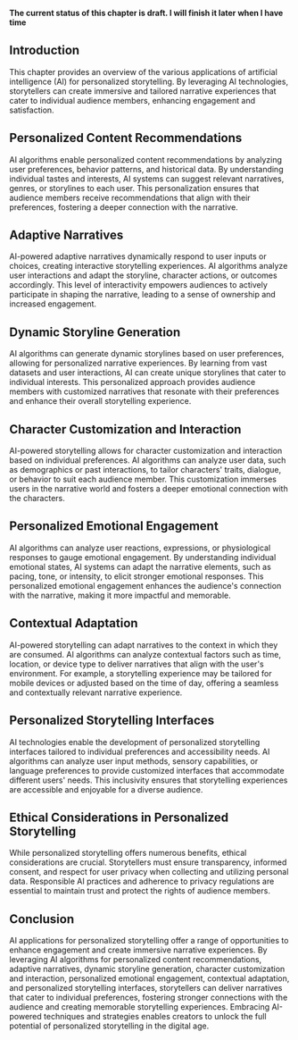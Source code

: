 **The current status of this chapter is draft. I will finish it later when I have time**

Introduction
------------

This chapter provides an overview of the various applications of artificial intelligence (AI) for personalized storytelling. By leveraging AI technologies, storytellers can create immersive and tailored narrative experiences that cater to individual audience members, enhancing engagement and satisfaction.

Personalized Content Recommendations
------------------------------------

AI algorithms enable personalized content recommendations by analyzing user preferences, behavior patterns, and historical data. By understanding individual tastes and interests, AI systems can suggest relevant narratives, genres, or storylines to each user. This personalization ensures that audience members receive recommendations that align with their preferences, fostering a deeper connection with the narrative.

Adaptive Narratives
-------------------

AI-powered adaptive narratives dynamically respond to user inputs or choices, creating interactive storytelling experiences. AI algorithms analyze user interactions and adapt the storyline, character actions, or outcomes accordingly. This level of interactivity empowers audiences to actively participate in shaping the narrative, leading to a sense of ownership and increased engagement.

Dynamic Storyline Generation
----------------------------

AI algorithms can generate dynamic storylines based on user preferences, allowing for personalized narrative experiences. By learning from vast datasets and user interactions, AI can create unique storylines that cater to individual interests. This personalized approach provides audience members with customized narratives that resonate with their preferences and enhance their overall storytelling experience.

Character Customization and Interaction
---------------------------------------

AI-powered storytelling allows for character customization and interaction based on individual preferences. AI algorithms can analyze user data, such as demographics or past interactions, to tailor characters' traits, dialogue, or behavior to suit each audience member. This customization immerses users in the narrative world and fosters a deeper emotional connection with the characters.

Personalized Emotional Engagement
---------------------------------

AI algorithms can analyze user reactions, expressions, or physiological responses to gauge emotional engagement. By understanding individual emotional states, AI systems can adapt the narrative elements, such as pacing, tone, or intensity, to elicit stronger emotional responses. This personalized emotional engagement enhances the audience's connection with the narrative, making it more impactful and memorable.

Contextual Adaptation
---------------------

AI-powered storytelling can adapt narratives to the context in which they are consumed. AI algorithms can analyze contextual factors such as time, location, or device type to deliver narratives that align with the user's environment. For example, a storytelling experience may be tailored for mobile devices or adjusted based on the time of day, offering a seamless and contextually relevant narrative experience.

Personalized Storytelling Interfaces
------------------------------------

AI technologies enable the development of personalized storytelling interfaces tailored to individual preferences and accessibility needs. AI algorithms can analyze user input methods, sensory capabilities, or language preferences to provide customized interfaces that accommodate different users' needs. This inclusivity ensures that storytelling experiences are accessible and enjoyable for a diverse audience.

Ethical Considerations in Personalized Storytelling
---------------------------------------------------

While personalized storytelling offers numerous benefits, ethical considerations are crucial. Storytellers must ensure transparency, informed consent, and respect for user privacy when collecting and utilizing personal data. Responsible AI practices and adherence to privacy regulations are essential to maintain trust and protect the rights of audience members.

Conclusion
----------

AI applications for personalized storytelling offer a range of opportunities to enhance engagement and create immersive narrative experiences. By leveraging AI algorithms for personalized content recommendations, adaptive narratives, dynamic storyline generation, character customization and interaction, personalized emotional engagement, contextual adaptation, and personalized storytelling interfaces, storytellers can deliver narratives that cater to individual preferences, fostering stronger connections with the audience and creating memorable storytelling experiences. Embracing AI-powered techniques and strategies enables creators to unlock the full potential of personalized storytelling in the digital age.
